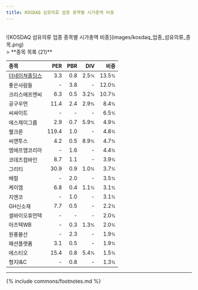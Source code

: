 ```yaml
---
title: KOSDAQ 섬유의류 업종 종목별 시가총액 비중
---
```

<br>
![KOSDAQ 섬유의류 업종 종목별 시가총액 비중](images/kosdaq_업종_섬유의류_종목.png)
<br>
> **종목 목록 (21)**<a id="list"></a>

| **종목** | **PER** | **PBR** | **DIV** | **비중** |
| :------- | ------: | ------: | ------: | -------: |
| [더네이쳐홀딩스](/298540/) | 3.3 | 0.8 | 2.5<small>%</small> | 13.5<small>%</small> |
| 좋은사람들 | - | 3.8 | - | 12.0<small>%</small> |
| 크리스에프앤씨 | 6.3 | 0.5 | 3.2<small>%</small> | 10.7<small>%</small> |
| 공구우먼 | 11.4 | 2.4 | 2.9<small>%</small> | 8.4<small>%</small> |
| 씨싸이트 | - | - | - | 6.5<small>%</small> |
| 에스제이그룹 | 2.9 | 0.7 | 5.9<small>%</small> | 4.9<small>%</small> |
| 웰크론 | 119.4 | 1.0 | - | 4.8<small>%</small> |
| 씨앤투스 | 4.2 | 0.5 | 8.9<small>%</small> | 4.7<small>%</small> |
| 엠에프엠코리아 | - | 1.6 | - | 4.4<small>%</small> |
| 코데즈컴바인 | 8.7 | 1.1 | - | 3.9<small>%</small> |
| 그리티 | 30.9 | 0.9 | 1.0<small>%</small> | 3.7<small>%</small> |
| 배럴 | - | 2.0 | - | 3.5<small>%</small> |
| 케이엠 | 6.8 | 0.4 | 1.1<small>%</small> | 3.1<small>%</small> |
| 지엔코 | - | 1.0 | - | 3.1<small>%</small> |
| GH신소재 | 7.7 | 0.5 | - | 2.2<small>%</small> |
| 셀바이오휴먼텍 | - | - | - | 2.0<small>%</small> |
| 아즈텍WB | - | 0.3 | 1.3<small>%</small> | 2.0<small>%</small> |
| 원풍물산 | - | 2.3 | - | 1.9<small>%</small> |
| 패션플랫폼 | 3.1 | 0.5 | - | 1.9<small>%</small> |
| 에스티오 | 15.4 | 0.8 | 5.4<small>%</small> | 1.5<small>%</small> |
| 형지I&C | - | 0.8 | - | 1.3<small>%</small> |

---
{% include commons/footnotes.md %}